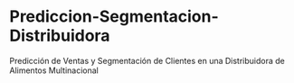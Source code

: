 # Prediccion-Segmentacion-Distribuidora
Predicción de Ventas y Segmentación de Clientes en una Distribuidora de Alimentos Multinacional
